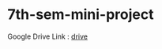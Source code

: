 # 7th-sem-mini-project

Google Drive Link : [drive](https://drive.google.com/drive/folders/1AFOrEXkI7UpWYCHSHMmzmZ1XC5KowTYu?usp=drive_link)
